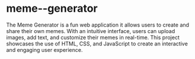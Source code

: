 # meme--generator
The Meme Generator is a fun web application it allows users to create and share their own memes. With an intuitive interface, users can upload images, add text, and customize their memes in real-time. This project showcases the use of HTML, CSS, and JavaScript to create an interactive and engaging user experience.
